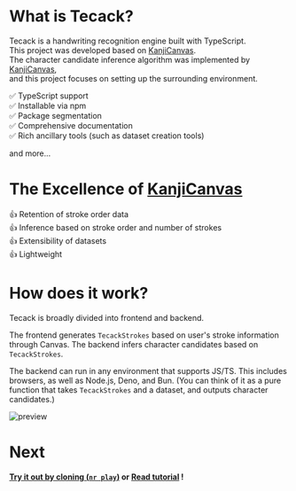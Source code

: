 # What is Tecack?

Tecack is a handwriting recognition engine built with TypeScript.  
This project was developed based on [KanjiCanvas](https://github.com/asdfjkl/kanjicanvas).  
The character candidate inference algorithm was implemented by [KanjiCanvas](https://github.com/asdfjkl/kanjicanvas),  
and this project focuses on setting up the surrounding environment.

✅ TypeScript support  
✅ Installable via npm  
✅ Package segmentation  
✅ Comprehensive documentation  
✅ Rich ancillary tools (such as dataset creation tools)

and more...

# The Excellence of [KanjiCanvas](https://github.com/asdfjkl/kanjicanvas)

👍 Retention of stroke order data  
👍 Inference based on stroke order and number of strokes  
👍 Extensibility of datasets  
👍 Lightweight

# How does it work?

Tecack is broadly divided into frontend and backend.

The frontend generates `TecackStrokes` based on user's stroke information through Canvas.
The backend infers character candidates based on `TecackStrokes`.

The backend can run in any environment that supports JS/TS.
This includes browsers, as well as Node.js, Deno, and Bun.
(You can think of it as a pure function that takes `TecackStrokes` and a dataset, and outputs character candidates.)

![preview](/tecack.gif)

# Next

**[Try it out by cloning (`nr play`)](https://github.com/Ubugeeei/tecack) or [Read tutorial](/introduction/getting-started.md) !**
